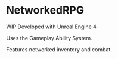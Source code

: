 # NetworkedRPG

WIP Developed with Unreal Engine 4

Uses the Gameplay Ability System.

Features networked inventory and combat.
